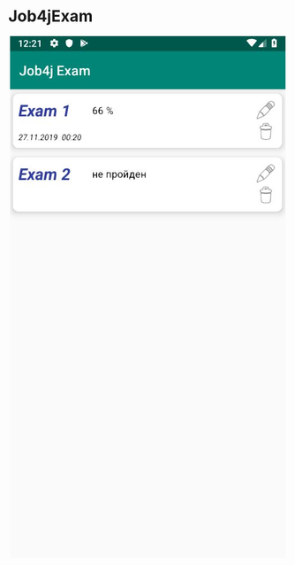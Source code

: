 # Job4jExam
<p align="center">
  <img src="https://raw.githubusercontent.com/DmK78/job4jexam/master/images/1.JPG">
</p>
